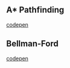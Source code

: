 ## A* Pathfinding
[codepen](https://codepen.io/ALawliet/pen/JrZVMR)

## Bellman-Ford
[codepen](https://codepen.io/ALawliet/pen/RLBeyq)
